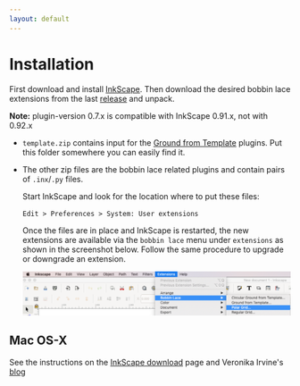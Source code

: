 ```yaml
---
layout: default
---
```


Installation
============

First download and install [InkScape].
Then download the desired bobbin lace extensions from the last [release] and unpack.

**Note:** plugin-version 0.7.x is compatible with InkScape 0.91.x, not with 0.92.x

* `template.zip` contains input for the [Ground from Template](Ground-from-Template) plugins. Put this folder somewhere you can easily find it.
* The other zip files are the bobbin lace related plugins and contain pairs of  `.inx`/`.py` files.

  Start InkScape and look for the location where to put these files:

      Edit > Preferences > System: User extensions

  Once the files are in place and InkScape is restarted, the new extensions are available via the `bobbin lace` menu under `extensions` as  shown in the screenshot below. Follow the same procedure to upgrade or downgrade an extension.

  ![menu](home-images/menu.png)

Mac OS-X
--------

See the instructions on the [InkScape download](https://inkscape.org/en/download/mac-os/) page and Veronika Irvine's [blog](https://tesselace.com/blog/)

[InkScape]: https://inkscape.org
[release]: https://github.com/d-bl/inkscape-bobbinlace/releases
[issue]: https://github.com/d-bl/inkscape-bobbinlace/issues
[tesselace.com]: https://tesselace.com/tools/inkscape-extension/
[GroundForge]: https://d-bl.github.io/GroundForge
[predecessor]: https://d-bl.github.io/
[upload]: https://github.com/d-bl/inkscape-bobbinlace